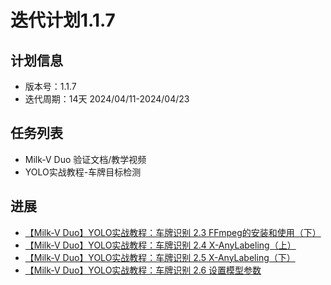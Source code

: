 # 迭代计划1.1.7

## 计划信息

- 版本号：1.1.7
- 迭代周期：14天 2024/04/11-2024/04/23

## 任务列表

- Milk-V Duo 验证文档/教学视频
- YOLO实战教程-车牌目标检测


## 进展

- [【Milk-V Duo】YOLO实战教程：车牌识别 2.3 FFmpeg的安装和使用（下）](https://www.bilibili.com/video/BV1aNdXY1Esa/?spm_id_from=333.1387.homepage.video_card.click&vd_source=417238cd96b1b549d14bcb35a9da3cf0)
- [【Milk-V Duo】YOLO实战教程：车牌识别 2.4 X-AnyLabeling（上）](https://www.bilibili.com/video/BV1SgdXYGEV1/?spm_id_from=333.1387.homepage.video_card.click&vd_source=417238cd96b1b549d14bcb35a9da3cf0)
- [【Milk-V Duo】YOLO实战教程：车牌识别 2.5 X-AnyLabeling（下）](https://www.bilibili.com/video/BV1kwLbzBEja/?spm_id_from=333.1387.homepage.video_card.click&vd_source=417238cd96b1b549d14bcb35a9da3cf0)
- [【Milk-V Duo】YOLO实战教程：车牌识别 2.6 设置模型参数](https://www.bilibili.com/video/BV1aHLbzRErM/?spm_id_from=333.1387.homepage.video_card.click&vd_source=417238cd96b1b549d14bcb35a9da3cf0)
